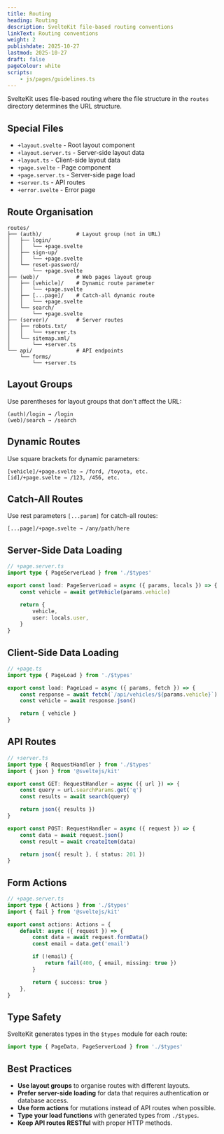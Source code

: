 ```yaml
---
title: Routing
heading: Routing
description: SvelteKit file-based routing conventions
linkText: Routing conventions
weight: 2
publishdate: 2025-10-27
lastmod: 2025-10-27
draft: false
pageColour: white
scripts:
    - js/pages/guidelines.ts
---
```


SvelteKit uses file-based routing where the file structure in the `routes` directory determines the URL structure.

## Special Files

- `+layout.svelte` - Root layout component
- `+layout.server.ts` - Server-side layout data
- `+layout.ts` - Client-side layout data
- `+page.svelte` - Page component
- `+page.server.ts` - Server-side page load
- `+server.ts` - API routes
- `+error.svelte` - Error page

## Route Organisation

```
routes/
├── (auth)/           # Layout group (not in URL)
│   ├── login/
│   │   └── +page.svelte
│   ├── sign-up/
│   │   └── +page.svelte
│   └── reset-password/
│       └── +page.svelte
├── (web)/            # Web pages layout group
│   ├── [vehicle]/    # Dynamic route parameter
│   │   └── +page.svelte
│   ├── [...page]/    # Catch-all dynamic route
│   │   └── +page.svelte
│   └── search/
│       └── +page.svelte
├── (server)/         # Server routes
│   ├── robots.txt/
│   │   └── +server.ts
│   └── sitemap.xml/
│       └── +server.ts
└── api/              # API endpoints
    └── forms/
        └── +server.ts
```

## Layout Groups

Use parentheses for layout groups that don't affect the URL:

```
(auth)/login → /login
(web)/search → /search
```

## Dynamic Routes

Use square brackets for dynamic parameters:

```
[vehicle]/+page.svelte → /ford, /toyota, etc.
[id]/+page.svelte → /123, /456, etc.
```

## Catch-All Routes

Use rest parameters `[...param]` for catch-all routes:

```
[...page]/+page.svelte → /any/path/here
```

## Server-Side Data Loading

```typescript
// +page.server.ts
import type { PageServerLoad } from './$types'

export const load: PageServerLoad = async ({ params, locals }) => {
	const vehicle = await getVehicle(params.vehicle)

	return {
		vehicle,
		user: locals.user,
	}
}
```

## Client-Side Data Loading

```typescript
// +page.ts
import type { PageLoad } from './$types'

export const load: PageLoad = async ({ params, fetch }) => {
	const response = await fetch(`/api/vehicles/${params.vehicle}`)
	const vehicle = await response.json()

	return { vehicle }
}
```

## API Routes

```typescript
// +server.ts
import type { RequestHandler } from './$types'
import { json } from '@sveltejs/kit'

export const GET: RequestHandler = async ({ url }) => {
	const query = url.searchParams.get('q')
	const results = await search(query)

	return json({ results })
}

export const POST: RequestHandler = async ({ request }) => {
	const data = await request.json()
	const result = await createItem(data)

	return json({ result }, { status: 201 })
}
```

## Form Actions

```typescript
// +page.server.ts
import type { Actions } from './$types'
import { fail } from '@sveltejs/kit'

export const actions: Actions = {
	default: async ({ request }) => {
		const data = await request.formData()
		const email = data.get('email')

		if (!email) {
			return fail(400, { email, missing: true })
		}

		return { success: true }
	},
}
```

## Type Safety

SvelteKit generates types in the `$types` module for each route:

```typescript
import type { PageData, PageServerLoad } from './$types'
```

## Best Practices

- **Use layout groups** to organise routes with different layouts.
- **Prefer server-side loading** for data that requires authentication or database access.
- **Use form actions** for mutations instead of API routes when possible.
- **Type your load functions** with generated types from `./$types`.
- **Keep API routes RESTful** with proper HTTP methods.
